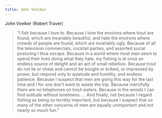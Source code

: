 ```yaml
---
title: John Voelker
---
```


John Voelker (Robert Traver)

> “I fish because I love to. Because I love the environs where trout
are found, which are invariably beautiful, and hate the environs
where crowds of people are found, which are invariably ugly. Because
of all the television commercials, cocktail parties, and assorted
social posturing I thus escape. Because in a world where most men
seem to spend their lives doing what they hate, my fishing is at
once an endless source of delight and an act of small rebellion.
Because trout do not lie or cheat and cannot be bought or bribed,
or impressed by power, but respond only to quietude and humility,
and endless patience. Because I suspect that men are going this way
for the last time and I for one don't want to waste the trip. Because
mercifully there are no telephones on trout waters. Because in the
woods I can find solitude without loneliness. ... And finally, not
because I regard fishing as being so terribly important, but because
I suspect that so many of the other concerns of men are equally
unimportant and not nearly so much fun.”
